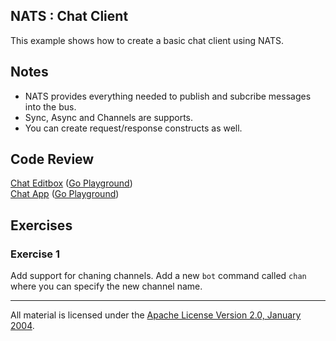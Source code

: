 ## NATS : Chat Client

This example shows how to create a basic chat client using NATS.

## Notes

* NATS provides everything needed to publish and subcribe messages into the bus.
* Sync, Async and Channels are supports.
* You can create request/response constructs as well.

## Code Review

[Chat Editbox](editbox.go) ([Go Playground](http://play.golang.org/p/ZWTXLFuLRH))  
[Chat App](main.go) ([Go Playground](http://play.golang.org/p/EW34xIuS9P))  

## Exercises

### Exercise 1

Add support for chaning channels. Add a new `bot` command called `chan` where you can specify the new channel name.
___
All material is licensed under the [Apache License Version 2.0, January 2004](http://www.apache.org/licenses/LICENSE-2.0).
